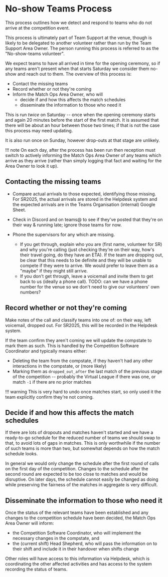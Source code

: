 # No-show Teams Process

This process outlines how we detect and respond to teams who do not arrive at the competition event.

This process is ultimately part of Team Support at the venue, though is likely to be delegated to another volunteer rather than run by the Team Support Area Owner.
The person running this process is referred to as the "No-show-teams volunteer".

We expect teams to have all arrived in time for the opening ceremony, so if any teams aren't present when that starts Saturday we consider them no-show and reach out to them.
The overview of this process is:

* Contact the missing teams
* Record whether or not they're coming
* Inform the Match Ops Area Owner, who will
    * decide if and how this affects the match schedules
    * disseminate the information to those who need it

This is run *twice* on Saturday -- once when the opening ceremony starts and again 20 minutes before the start of the first match.
It is assumed that there will be about an hour between those two times; if that is not the case this process may need updating.

It is also run once on Sunday, however drop-outs at that stage are unlikely.

!!! note
    On each day, after the process has been run then reception must switch to actively informing the Match Ops Area Owner of any teams which arrive as they arrive (rather than simply logging that fact and waiting for the Area Owner to look it up).

## Contacting the missing teams

* Compare actual arrivals to those expected, identifying those missing.
  For SR2025, the actual arrivals are stored in the Helpdesk system and the expected arrivals are in the Teams Organisation (internal) Google Sheet.

* Check in Discord and on teams@ to see if they've posted that they're on their way & running late; ignore those teams for now.

* Phone the supervisors for any which are missing.
    * If you get through, explain who you are (first name, volunteer for SR) and why you're calling (just checking they're on their way, how's their travel going, do they have an ETA).
      If the team are dropping out, be clear that this needs to be definite and they will be unable to compete if they were to arrive. We would prefer to leave them as a "maybe" if they might still arrive.
    * If you don't get through, leave a voicemail and invite them to get back to us (ideally a phone call).
      TODO: can we have a phone number for the venue so we don't need to give our volunteers' own numbers?

## Record whether or not they're coming

Make notes of the call and classify teams into one of: on their way, left voicemail, dropped out.
For SR2025, this will be recorded in the Helpdesk system.

If the team confirm they aren't coming we will update the compstate to mark them as such. This is handled by the Competition Software Coordinator and typically means either:

* Deleting the team from the compstate, if they haven't had any other interactions in the compstate, or (more likely)
* Marking them as `dropped_out_after` the last match of the previous stage of the competition -- probably the Virtual League if there was one, or match `-1` if there are no prior matches

!!! warning
    This is very hard to undo once matches start, so only used it the team explicitly confirm they're not coming.

## Decide if and how this affects the match schedules

If there are lots of dropouts and matches haven't started and we have a ready-to-go schedule for the reduced number of teams we should swap to that, to avoid lots of gaps in matches. This is only worthwhile if the number of such teams is more than two, but somewhat depends on how the match schedule looks.

In general we would only change the schedule after the first round of calls on the first day of the competition.
Changes to the schedule after the second round are expected to be too close to matches and would be disruptive.
On later days, the schedule cannot easily be changed as doing while preserving the fairness of the matches in aggregate is very difficult.

## Disseminate the information to those who need it

Once the status of the relevant teams have been established and any changes to the competition schedule have been decided, the Match Ops Area Owner will
inform:

* the Competition Software Coordinator, who will implement the necessary changes in the compstate, and
* the (current shift) Head Shepherd, who will pass the information on to their shift and include it in their handover when shifts change

Other roles will have access to this information via Helpdesk, which is coordinating the other affected activities and has access to the system recording the status of teams.
